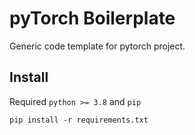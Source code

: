 # pyTorch Boilerplate

Generic code template for pytorch project.

## Install

Required `python >= 3.8` and `pip`

```shell script
pip install -r requirements.txt
```
